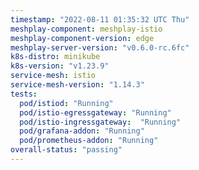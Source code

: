 ```yaml
---
timestamp: "2022-08-11 01:35:32 UTC Thu"
meshplay-component: meshplay-istio
meshplay-component-version: edge
meshplay-server-version: "v0.6.0-rc.6fc"
k8s-distro: minikube
k8s-version: "v1.23.9"
service-mesh: istio
service-mesh-version: "1.14.3"
tests:
  pod/istiod: "Running"
  pod/istio-egressgateway: "Running"
  pod/istio-ingressgateway:  "Running"
  pod/grafana-addon: "Running"
  pod/prometheus-addon: "Running"
overall-status: "passing"
---
```

